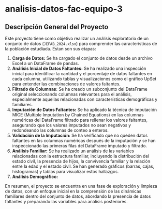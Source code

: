 # analisis-datos-fac-equipo-3

## Descripción General del Proyecto

Este proyecto tiene como objetivo realizar un análisis exploratorio de un conjunto de datos (`JEFAB_2024.xlsx`) para comprender las características de la población estudiada. Estan son sus etapas:

1.  **Carga de Datos:** Se ha cargado el conjunto de datos desde un archivo Excel a un DataFrame de pandas.
2.  **Análisis Inicial de Datos Faltantes:** Se ha realizado una inspección inicial para identificar la cantidad y el porcentaje de datos faltantes en cada columna, utilizando tablas y visualizaciones como el gráfico UpSet para entender las combinaciones de valores faltantes.
3.  **Filtrado de Columnas:** Se ha creado un subconjunto del DataFrame original seleccionando columnas relevantes para el análisis, especialmente aquellas relacionadas con características demográficas y familiares.
4.  **Imputación de Datos Faltantes:** Se ha aplicado la técnica de imputación MICE (Multiple Imputation by Chained Equations) en las columnas numéricas del DataFrame filtrado para rellenar los valores faltantes, asegurando que los valores imputados no sean negativos y redondeando las columnas de conteo a enteros.
5.  **Validación de la Imputación:** Se ha verificado que no queden datos faltantes en las columnas numéricas después de la imputación y se han inspeccionado las primeras filas del DataFrame imputado y filtrado.
6.  **Análisis Familiar:** Se ha realizado un análisis de las variables relacionadas con la estructura familiar, incluyendo la distribución del estado civil, la presencia de hijos, la convivencia familiar y la relación entre la edad y el estado civil. Se han generado gráficos (barras, cajas, histogramas) y tablas para visualizar estos hallazgos.
7.  **Análisis Demográfico:**

En resumen, el proyecto se encuentra en una fase de exploración y limpieza de datos, con un enfoque inicial en la comprensión de las dinámicas familiares dentro del conjunto de datos, abordando la presencia de datos faltantes y preparando las variables para análisis posteriores.
